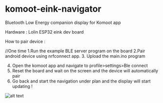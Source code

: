 # komoot-eink-navigator
Bluetooth Low Energy companion display for Komoot app

Hardware : Lolin ESP32 eink dev board

How to pair device :

//One time
1.Run the example BLE server program on the board
2.Pair android device using nrfconnect app.
3. Upload the main.ino program

4. Open the komoot app and navigate to profile>settings>Ble connect
5. Reset the board and wait on the screen and the device will automatically pair 
6. Go back and start the navigation under plan and the display will start updating !

![alt text](https://github.com/RpDp-git/komoot-eink-navigator/blob/master/sampledisplay.jpeg)
